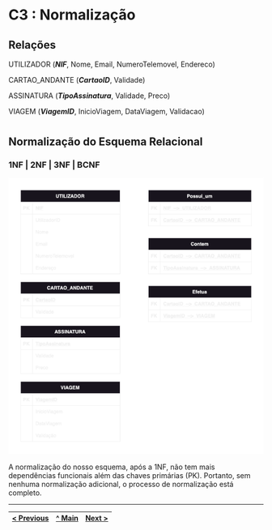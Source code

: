 # C3 : Normalização

## **Relações**

UTILIZADOR (_**NIF**_, Nome, Email, NumeroTelemovel, Endereco)

CARTAO_ANDANTE (_**CartaoID**_, Validade)

ASSINATURA (_**TipoAssinatura**_, Validade, Preco)

VIAGEM (_**ViagemID**_, InicioViagem, DataViagem, Validacao)
#
## **Normalização do Esquema Relacional**


### **1NF | 2NF | 3NF | BCNF**

![Normalização](/doc/REBD/imagens/1NF.png)

A normalização do nosso esquema, após a 1NF, não tem mais  dependências funcionais além das chaves primárias (PK). Portanto, sem nenhuma normalização adicional, o processo de normalização está completo.

---
[< Previous](rebd02.md) |  [^ Main](https://github.com/a041326/TCM22-SIBD-G01/blob/main/README.md) | [Next >](rebd04.md)
:--- | :---: | ---: 